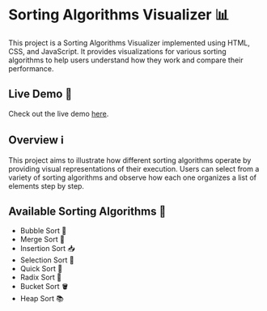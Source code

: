 # Sorting Algorithms Visualizer 📊

This project is a Sorting Algorithms Visualizer implemented using HTML, CSS, and JavaScript. It provides visualizations for various sorting algorithms to help users understand how they work and compare their performance.

## Live Demo 🚀

Check out the live demo [here](https://sorting-algorithms-visualizer-orpin.vercel.app/).

## Overview ℹ️

This project aims to illustrate how different sorting algorithms operate by providing visual representations of their execution. Users can select from a variety of sorting algorithms and observe how each one organizes a list of elements step by step.

## Available Sorting Algorithms 🔄

- Bubble Sort 🧼
- Merge Sort 🔄
- Insertion Sort 📥
- Selection Sort 🎯
- Quick Sort 🚀
- Radix Sort 🧮
- Bucket Sort 🪣
- Heap Sort 📚
